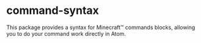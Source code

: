 # command-syntax
This package provides a syntax for Minecraft™ commands blocks, allowing you to do your command work directly in Atom.
